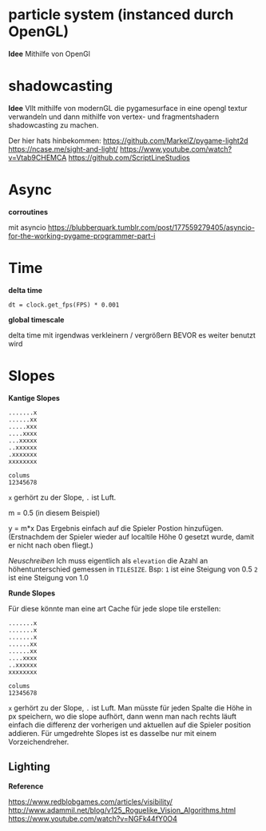 # particle system (instanced durch OpenGL)

**Idee**
Mithilfe von OpenGl

# shadowcasting

**Idee**
Vllt mithilfe von modernGL die pygamesurface in eine opengl textur verwandeln und dann mithilfe von vertex- und fragmentshadern shadowcasting zu machen.

Der hier hats hinbekommen:
https://github.com/MarkelZ/pygame-light2d
https://ncase.me/sight-and-light/
https://www.youtube.com/watch?v=Vtab9CHEMCA
https://github.com/ScriptLineStudios

# Async

**corroutines**

mit asyncio
https://blubberquark.tumblr.com/post/177559279405/asyncio-for-the-working-pygame-programmer-part-i


# Time

**delta time**

`dt = clock.get_fps(FPS) * 0.001`

**global timescale**

delta time mit irgendwas verkleinern / vergrößern BEVOR es weiter benutzt wird

# Slopes

**Kantige Slopes**
```
.......x
......xx
.....xxx
....xxxx
...xxxxx
..xxxxxx
.xxxxxxx
xxxxxxxx

colums
12345678
```
`x` gerhört zu der Slope, `.` ist Luft.

m = 0.5 (in diesem Beispiel)

y = m*x
Das Ergebnis einfach auf die Spieler Postion hinzufügen. (Erstnachdem der Spieler wieder auf localtile Höhe 0 gesetzt wurde, damit er nicht nach oben fliegt.)

*Neuschreiben*
Ich muss eigentlich als `elevation` die Azahl an höhentunterschied gemessen in `TILESIZE`.
Bsp: 
`1` ist eine Steigung von 0.5
`2` ist eine Steigung von 1.0


**Runde Slopes**

Für diese könnte man eine art Cache für jede slope tile erstellen:
```
.......x
.......x
.......x
......xx
......xx
....xxxx
..xxxxxx
xxxxxxxx

colums
12345678
```
`x` gerhört zu der Slope, `.` ist Luft.
Man müsste für jeden Spalte die Höhe in px speichern, wo die slope aufhört, dann wenn man nach rechts läuft einfach die differenz der vorherigen und aktuellen auf die Spieler position addieren.
Für umgedrehte Slopes ist es dasselbe nur mit einem Vorzeichendreher.


## Lighting

**Reference**

https://www.redblobgames.com/articles/visibility/
http://www.adammil.net/blog/v125_Roguelike_Vision_Algorithms.html
https://www.youtube.com/watch?v=NGFk44fY0O4

